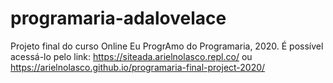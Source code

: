 # programaria-adalovelace
Projeto final do curso Online Eu ProgrAmo do Programaria, 2020.
É possível acessá-lo pelo link: https://siteada.arielnolasco.repl.co/ ou https://arielnolasco.github.io/programaria-final-project-2020/
